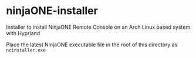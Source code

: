 # ninjaONE-installer
 Installer to install NinjaONE Remote Console on an Arch Linux based system with Hyprland

Place the latest NinjaONE executable file in the root of this directory as `ncinstaller.exe`

